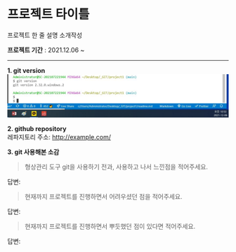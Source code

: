 # 프로젝트 타이틀

프로젝트 한 줄 설명 소개작성 

**프로젝트 기간** : 2021.12.06 ~ 
 
---

**1. git version**
![깃 설치 버전](git-version.JPG)

**2. github repository**  
레파지토리 주소: <http://example.com/>

**3. git 사용해본 소감**   
> 형상관리 도구 git을 사용하기 전과, 사용하고 나서 느낀점을 적어주세요.   

답변: 


> 현재까지 프로젝트를 진행하면서 어려우셨던 점을 적어주세요. 

답변:

> 현재까지 프로젝트를 진행하면서 뿌듯했던 점이 있다면 적어주세요. 

답변: 
